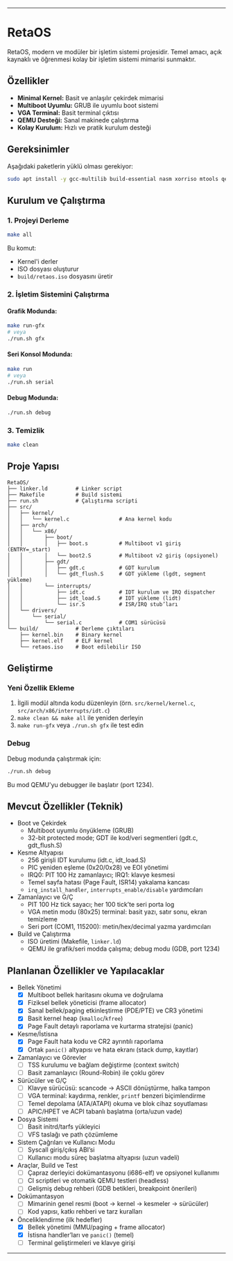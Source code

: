 ---

# RetaOS

RetaOS, modern ve modüler bir işletim sistemi projesidir. Temel amacı, açık kaynaklı ve öğrenmesi kolay bir işletim sistemi mimarisi sunmaktır.

## Özellikler

- **Minimal Kernel:** Basit ve anlaşılır çekirdek mimarisi
- **Multiboot Uyumlu:** GRUB ile uyumlu boot sistemi
- **VGA Terminal:** Basit terminal çıktısı
- **QEMU Desteği:** Sanal makinede çalıştırma
- **Kolay Kurulum:** Hızlı ve pratik kurulum desteği

## Gereksinimler

Aşağıdaki paketlerin yüklü olması gerekiyor:

```bash
sudo apt install -y gcc-multilib build-essential nasm xorriso mtools qemu-system-x86 grub-pc-bin
```

## Kurulum ve Çalıştırma

### 1. Projeyi Derleme

```bash
make all
```

Bu komut:
- Kernel'i derler
- ISO dosyası oluşturur
- `build/retaos.iso` dosyasını üretir

### 2. İşletim Sistemini Çalıştırma

#### Grafik Modunda:
```bash
make run-gfx
# veya
./run.sh gfx
```

#### Seri Konsol Modunda:
```bash
make run
# veya
./run.sh serial
```

#### Debug Modunda:
```bash
./run.sh debug
```

### 3. Temizlik

```bash
make clean
```

## Proje Yapısı

```
RetaOS/
├── linker.ld         # Linker script
├── Makefile          # Build sistemi
├── run.sh            # Çalıştırma scripti
├── src/
│   ├── kernel/
│   │   └── kernel.c                # Ana kernel kodu
│   ├── arch/
│   │   └── x86/
│   │       ├── boot/
│   │       │   ├── boot.s          # Multiboot v1 giriş (ENTRY=_start)
│   │       │   └── boot2.S         # Multiboot v2 giriş (opsiyonel)
│   │       ├── gdt/
│   │       │   ├── gdt.c           # GDT kurulum
│   │       │   └── gdt_flush.S     # GDT yükleme (lgdt, segment yükleme)
│   │       └── interrupts/
│   │           ├── idt.c           # IDT kurulum ve IRQ dispatcher
│   │           ├── idt_load.S      # IDT yükleme (lidt)
│   │           └── isr.S           # ISR/IRQ stub’ları
│   └── drivers/
│       └── serial/
│           └── serial.c            # COM1 sürücüsü
└── build/            # Derleme çıktıları
    ├── kernel.bin    # Binary kernel
    ├── kernel.elf    # ELF kernel
    └── retaos.iso    # Boot edilebilir ISO
```

## Geliştirme

### Yeni Özellik Ekleme

1. İlgili modül altında kodu düzenleyin (örn. `src/kernel/kernel.c`, `src/arch/x86/interrupts/idt.c`)
2. `make clean && make all` ile yeniden derleyin
3. `make run-gfx` veya `./run.sh gfx` ile test edin

### Debug

Debug modunda çalıştırmak için:
```bash
./run.sh debug
```

Bu mod QEMU'yu debugger ile başlatır (port 1234).

## Mevcut Özellikler (Teknik)

- Boot ve Çekirdek
  - Multiboot uyumlu önyükleme (GRUB)
  - 32-bit protected mode; GDT ile kod/veri segmentleri (gdt.c, gdt_flush.S)
- Kesme Altyapısı
  - 256 girişli IDT kurulumu (idt.c, idt_load.S)
  - PIC yeniden eşleme (0x20/0x28) ve EOI yönetimi
  - IRQ0: PIT 100 Hz zamanlayıcı; IRQ1: klavye kesmesi
  - Temel sayfa hatası (Page Fault, ISR14) yakalama kancası
  - `irq_install_handler`, `interrupts_enable/disable` yardımcıları
- Zamanlayıcı ve G/Ç
  - PIT 100 Hz tick sayacı; her 100 tick’te seri porta log
  - VGA metin modu (80x25) terminal: basit yazı, satır sonu, ekran temizleme
  - Seri port (COM1, 115200): metin/hex/decimal yazma yardımcıları
- Build ve Çalıştırma
  - ISO üretimi (Makefile, `linker.ld`)
  - QEMU ile grafik/seri modda çalışma; debug modu (GDB, port 1234)

## Planlanan Özellikler ve Yapılacaklar

- Bellek Yönetimi
  - [x] Multiboot bellek haritasını okuma ve doğrulama
  - [x] Fiziksel bellek yöneticisi (frame allocator)
  - [x] Sanal bellek/paging etkinleştirme (PDE/PTE) ve CR3 yönetimi
  - [x] Basit kernel heap (`kmalloc`/`kfree`)
  - [x] Page Fault detaylı raporlama ve kurtarma stratejisi (panic)
- Kesme/İstisna
  - [x] Page Fault hata kodu ve CR2 ayrıntılı raporlama
  - [x] Ortak `panic()` altyapısı ve hata ekranı (stack dump, kayıtlar)
- Zamanlayıcı ve Görevler
  - [ ] TSS kurulumu ve bağlam değiştirme (context switch)
  - [ ] Basit zamanlayıcı (Round-Robin) ile çoklu görev
- Sürücüler ve G/Ç
  - [ ] Klavye sürücüsü: scancode → ASCII dönüştürme, halka tampon
  - [ ] VGA terminal: kaydırma, renkler, `printf` benzeri biçimlendirme
  - [ ] Temel depolama (ATA/ATAPI) okuma ve blok cihaz soyutlaması
  - [ ] APIC/HPET ve ACPI tabanlı başlatma (orta/uzun vade)
- Dosya Sistemi
  - [ ] Basit initrd/tarfs yükleyici
  - [ ] VFS taslağı ve path çözümleme
- Sistem Çağrıları ve Kullanıcı Modu
  - [ ] Syscall giriş/çıkış ABI’si
  - [ ] Kullanıcı modu süreç başlatma altyapısı (uzun vadeli)
- Araçlar, Build ve Test
  - [ ] Çapraz derleyici dokümantasyonu (i686-elf) ve opsiyonel kullanımı
  - [ ] CI scriptleri ve otomatik QEMU testleri (headless)
  - [ ] Gelişmiş debug rehberi (GDB betikleri, breakpoint önerileri)
- Dokümantasyon
  - [ ] Mimarinin genel resmi (boot → kernel → kesmeler → sürücüler)
  - [ ] Kod yapısı, katkı rehberi ve tarz kuralları

- Önceliklendirme (ilk hedefler)
  - [x] Bellek yönetimi (MMU/paging + frame allocator)
  - [x] İstisna handler’ları ve `panic()` (temel)
  - [ ] Terminal geliştirmeleri ve klavye girişi

---